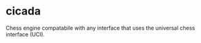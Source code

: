 # cicada
Chess engine compatabile with any interface that uses the universal chess interface (UCI).
